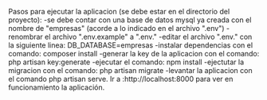 Pasos para ejecutar la aplicacion (se debe estar en el directorio del proyecto):
-se debe contar con una base de datos mysql ya creada con el nombre de "empresas" (acorde a lo indicado en el archivo ".env")
-renombrar el archivo ".env.example" a ".env."
-editar el archivo ".env." con la siguiente linea:
DB_DATABASE=empresas
-instalar dependencias con el comando: composer install
-generar la key de la aplicacion con el comando: php artisan key:generate
-ejecutar el comando: npm install
-ejectutar la migracion con el comando: php artisan migrate
-levantar la aplicacion con el comando php artisan serve. Ir a :http://localhost:8000 para ver en funcionamiento la aplicación.
